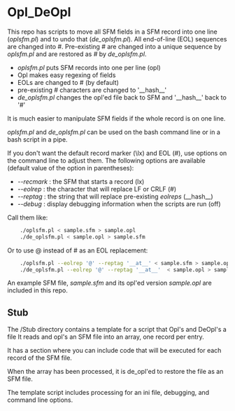# Opl_DeOpl
This repo has scripts to move all SFM fields in a SFM record into one line (*oplsfm.pl*) and to undo that (*de_oplsfm.pl*).
All end-of-line (EOL) sequences are changed into *#*. Pre-existing *#* are changed into a unique sequence by *oplsfm.pl* and are restored as *#* by *de_oplsfm.pl*.

 - *oplsfm.pl* puts SFM records into one per line (opl)
 - Opl makes easy regexing of fields
 - EOLs are changed to # (by default)
 - pre-existing # characters are changed to '\_\_hash\_\_'
 - *de_oplsfm.pl* changes the opl'ed file back to SFM and '\_\_hash\_\_' back to '#'

It is much easier to manipulate SFM fields if the whole record is on one line.

*oplsfm.pl* and *de_oplsfm.pl* can be used on the bash command line or in a bash script in a pipe.

If you don't want the default record marker (\\lx) and EOL (#), use options on the command line to adjust them. The following options are available (default value of the option in parentheses):
 -  *--recmark*  : the SFM that starts a record (lx)
  - *--eolrep* : the character that will replace LF or CRLF (#)
  - *--reptag* : the string that will replace pre-existing *eolreps* (\_\_hash\_\_) 
  - *--debug* : display debugging information when the scripts are run (off)

Call them like:
````bash
    ./oplsfm.pl < sample.sfm > sample.opl
    ./de_oplsfm.pl < sample.opl > sample.sfm
````
Or to use @ instead of # as an EOL replacement:
````bash
    ./oplsfm.pl --eolrep '@' --reptag '__at__' < sample.sfm > sample.opl
    ./de_oplsfm.pl --eolrep '@' --reptag '__at__'  < sample.opl > sample.sfm
````

An example SFM file, *sample.sfm* and its opl'ed version *sample.opl* are included in this repo.

## Stub
The /Stub directory contains a template for a script that Opl's and DeOpl's a file
It reads and opl's an SFM file into an array, one record per entry.

It has a section where you can include code that will be executed for each record of the SFM file.

When the array has been processed, it is de_opl'ed to restore the file as an SFM file.

The template script includes processing for an ini file, debugging, and command line options.
